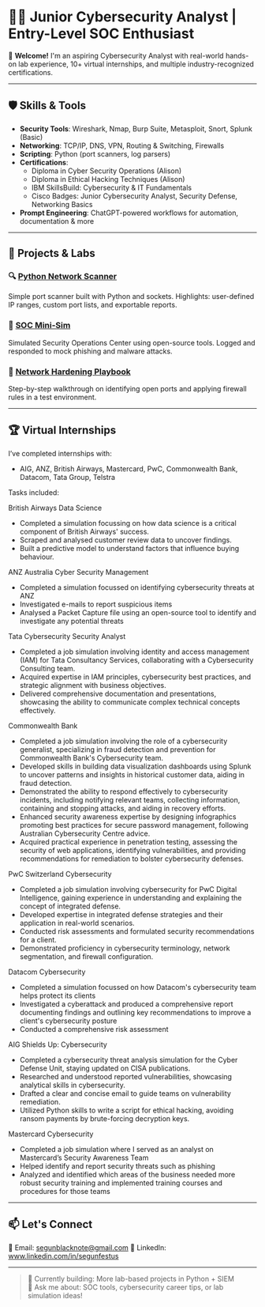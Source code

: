 # 👨‍💻 Junior Cybersecurity Analyst | Entry-Level SOC Enthusiast

🚀 **Welcome!** I'm an aspiring Cybersecurity Analyst with real-world hands-on lab experience, 10+ virtual internships, and multiple industry-recognized certifications.

---

## 🛡️ Skills & Tools

- **Security Tools**: Wireshark, Nmap, Burp Suite, Metasploit, Snort, Splunk (Basic)
- **Networking**: TCP/IP, DNS, VPN, Routing & Switching, Firewalls
- **Scripting**: Python (port scanners, log parsers)
- **Certifications**: 
  - Diploma in Cyber Security Operations (Alison)
  - Diploma in Ethical Hacking Techniques (Alison)
  - IBM SkillsBuild: Cybersecurity & IT Fundamentals
  - Cisco Badges: Junior Cybersecurity Analyst, Security Defense, Networking Basics
- **Prompt Engineering**: ChatGPT-powered workflows for automation, documentation & more

---

## 🧪 Projects & Labs

### 🔍 [Python Network Scanner](https://github.com/segunfestus/py-network-scanner)
Simple port scanner built with Python and sockets. Highlights: user-defined IP ranges, custom port lists, and exportable reports.

### 🧰 [SOC Mini-Sim](https://github.com/segunfestus/soc-lab)
Simulated Security Operations Center using open-source tools. Logged and responded to mock phishing and malware attacks.

### 🧱 [Network Hardening Playbook](https://github.com/segunfestus/network-hardening)
Step-by-step walkthrough on identifying open ports and applying firewall rules in a test environment.

---

## 🏆 Virtual Internships

I’ve completed internships with:
- AIG, ANZ, British Airways, Mastercard, PwC, Commonwealth Bank, Datacom, Tata Group, Telstra

Tasks included:

British Airways Data Science
 * Completed a simulation focussing on how data science is a critical component of British Airways' success.
 * Scraped and analysed customer review data to uncover findings.
 * Built a predictive model to understand factors that influence buying behaviour.

ANZ Australia Cyber Security Management   
*  Completed a simulation focussed on identifying cybersecurity threats at ANZ
*  Investigated e-mails to report suspicious items
*  Analysed a Packet Capture file using an open-source tool to identify and investigate any potential threats

Tata Cybersecurity Security Analyst   
 * Completed a job simulation involving identity and access management (IAM) for Tata Consultancy Services, collaborating with a Cybersecurity Consulting team.
 * Acquired expertise in IAM principles, cybersecurity best practices, and strategic alignment with business objectives.
 * Delivered comprehensive documentation and presentations, showcasing the ability to communicate complex technical concepts effectively.
   
Commonwealth Bank
 * Completed a job simulation involving the role of a cybersecurity generalist, specializing in fraud detection and prevention for Commonwealth Bank's Cybersecurity team.
 * Developed skills in building data visualization dashboards using Splunk to uncover patterns and insights in historical customer data, aiding in fraud detection.
 * Demonstrated the ability to respond effectively to cybersecurity incidents,
   including notifying relevant teams, collecting information, containing and stopping attacks, and aiding in recovery efforts.
 * Enhanced security awareness expertise by designing infographics promoting best practices for secure password management, following Australian Cybersecurity Centre advice.
 * Acquired practical experience in penetration testing, assessing the security
   of web applications, identifying vulnerabilities, and providing recommendations for remediation to bolster cybersecurity defenses.
   
PwC Switzerland Cybersecurity
 * Completed a job simulation involving cybersecurity for PwC Digital Intelligence, gaining experience in understanding and explaining the concept of integrated defense.
 * Developed expertise in integrated defense strategies and their application in real-world scenarios.
 * Conducted risk assessments and formulated security recommendations for a client.
 * Demonstrated proficiency in cybersecurity terminology, network segmentation, and firewall configuration.

Datacom Cybersecurity
 * Completed a simulation focussed on how Datacom's cybersecurity team helps protect its clients
 * Investigated a cyberattack and produced a comprehensive report documenting findings and outlining key recommendations to improve a client's cybersecurity posture
 * Conducted a comprehensive risk assessment

AIG Shields Up: Cybersecurity
 * Completed a cybersecurity threat analysis simulation for the Cyber Defense Unit, staying updated on CISA publications.
 * Researched and understood reported vulnerabilities, showcasing analytical skills in cybersecurity.
 * Drafted a clear and concise email to guide teams on vulnerability remediation.
 * Utilized Python skills to write a script for ethical hacking, avoiding ransom payments by brute-forcing decryption keys.

Mastercard Cybersecurity
 * Completed a job simulation where I served as an analyst on Mastercard’s Security Awareness Team 
 * Helped identify and report security threats such as phishing 
 * Analyzed and identified which areas of the business needed more robust security training and implemented training courses and procedures for those teams

---

## 📫 Let's Connect

📧 Email: segunblacknote@gmail.com
🔗 LinkedIn: www.linkedin.com/in/segunfestus

---

> 🌱 Currently building: More lab-based projects in Python + SIEM  
> 💬 Ask me about: SOC tools, cybersecurity career tips, or lab simulation ideas!
